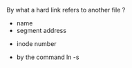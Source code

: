 By what a hard link refers to another file ?
* name
* segment address
+ inode number 
* by the command ln -s

